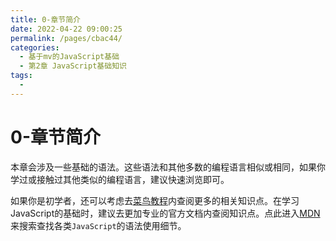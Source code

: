 ```yaml
---
title: 0-章节简介
date: 2022-04-22 09:00:25
permalink: /pages/cbac44/
categories:
  - 基于mv的JavaScript基础
  - 第2章 JavaScript基础知识
tags:
  - 
---
```

# 0-章节简介
本章会涉及一些基础的语法。这些语法和其他多数的编程语言相似或相同，如果你学过或接触过其他类似的编程语言，建议快速浏览即可。

如果你是初学者，还可以考虑去[菜鸟教程](https://www.runoob.com/js/js-tutorial.html)内查阅更多的相关知识点。在学习JavaScript的基础时，建议去更加专业的官方文档内查阅知识点。点此进入[MDN](https://developer.mozilla.org/zh-CN/docs/Learn/Getting_started_with_the_web/JavaScript_basics)来搜索查找各类```JavaScript```的语法使用细节。